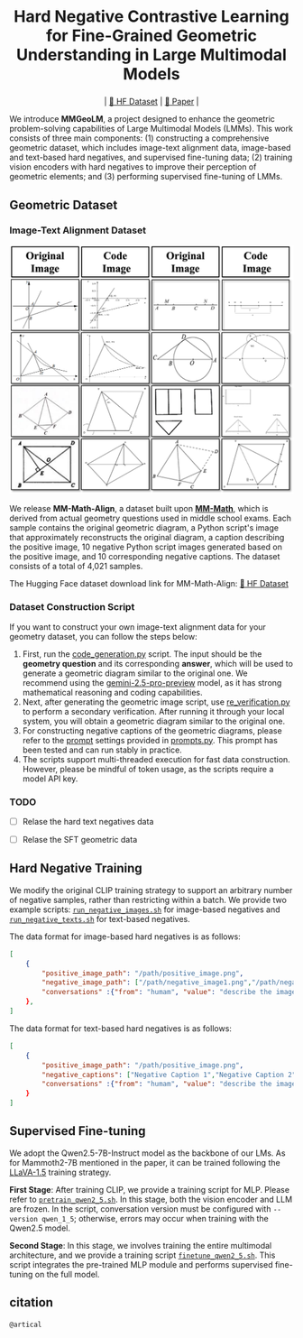 <div align='middle'>
<h1>Hard Negative Contrastive Learning for Fine-Grained Geometric Understanding in Large Multimodal Models</h1h1>

<h3></h3>

| [🤗 HF Dataset](https://huggingface.co/datasets/THU-KEG/MM-Math-Align) |
[📃 Paper](https://arxiv.org/abs/2505.20152) |
</div>

We introduce **MMGeoLM**, a project designed to enhance the geometric problem-solving capabilities of Large Multimodal Models (LMMs). This work consists of three main components: (1) constructing a comprehensive geometric dataset, which includes image-text alignment data, image-based and text-based hard negatives, and supervised fine-tuning data; (2) training vision encoders with hard negatives to improve their perception of geometric elements; and (3) performing supervised fine-tuning of LMMs.


## Geometric Dataset

### Image-Text Alignment Dataset

<p align="center">
  <img src="./Image_text_align.png" alt="PDF Example Image" width="600"/>
</p>




We release **MM-Math-Align**, a dataset built upon [**MM-Math**](https://huggingface.co/datasets/THU-KEG/MM_Math), which is derived from actual geometry questions used in middle school exams. Each sample contains the original geometric diagram, a Python script's image that approximately reconstructs the original diagram, a caption describing the positive image, 10 negative Python script images generated based on the positive image, and 10 corresponding negative captions. The dataset consists of a total of 4,021 samples.

The Hugging Face dataset download link for MM-Math-Align: [🤗 HF Dataset](https://huggingface.co/datasets/THU-KEG/MM-Math-Align)

### Dataset Construction Script


If you want to construct your own image-text alignment data for your geometry dataset, you can follow the steps below:

1. First, run the [code_generation.py](./Hard_Negatives_Construction/code_generation.py) script. The input should be the **geometry question** and its corresponding **answer**, which will be used to generate a geometric diagram similar to the original one. We recommend using the [gemini-2.5-pro-preview](https://deepmind.google/models/gemini/pro/?_gl=1*1sm6xx9*_up*MQ..*_ga*MTYwMzEzNjI5Ni4xNzQ4MDg3NjY1*_ga_LS8HVHCNQ0*czE3NDgwODc2NjQkbzEkZzAkdDE3NDgwODc2NjQkajAkbDAkaDA.) model, as it has strong mathematical reasoning and coding capabilities.
2. Next, after generating the geometric image script, use [re_verification.py](./Hard_Negatives_Construction/re_verification.py) to perform a secondary verification. After running it through your local system, you will obtain a geometric diagram similar to the original one.
3. For constructing negative captions of the geometric diagrams, please refer to the [prompt](./Hard_Negatives_Construction/promts.py) settings provided in [prompts.py](./Hard_Negatives_Construction/promts.py). This prompt has been tested and can run stably in practice.
4. The scripts support multi-threaded execution for fast data construction. However, please be mindful of token usage, as the scripts require a model API key.
### TODO

- [ ] Relase the hard text negatives data
- [ ] Relase the SFT geometric data



## Hard Negative Training

We modify the original CLIP training strategy to support  an arbitrary number of negative samples, rather than restricting within a batch. We provide two example scripts: [`run_negative_images.sh`](./Hard_Negative_Training/scripts/run_negative_images.sh) for image-based negatives and [`run_negative_texts.sh`](./Hard_Negative_Training/scripts/run_negative_text.sh) for text-based negatives.


The data format for image-based hard negatives is as follows:
```json
[
    {
        "positive_image_path": "/path/positive_image.png",
        "negative_image_path": ["/path/negative_image1.png","/path/negative_image2.png"], 
        "conversations" :{"from": "humam", "value": "describe the image"}, {"from": "gpt", "value": "Positive Caption."}
    },
]
```
The data format for text-based hard negatives is as follows:
```json
[
    {
        "positive_image_path": "/path/positive_image.png", 
        "negative_captions": ["Negative Caption 1","Negative Caption 2"],
        "conversations" :{"from": "humam", "value": "describe the image"}, {"from": "gpt", "value": "positive captions"} 
    }
]
```



## Supervised Fine-tuning

We adopt the Qwen2.5-7B-Instruct model as the backbone of our LMs. As for Mammoth2-7B mentioned in the paper, it can be trained following the [LLaVA-1.5](https://github.com/haotian-liu/LLaVA) training strategy.

**First Stage**: After training CLIP, we provide a training script for MLP. Please refer to [`pretrain_qwen2_5.sh`](./LLaVA-NeXT-Qwen2_5/scripts/pretrain_qwen2_5.sh). In this stage, both the vision encoder and LLM are frozen. In the script, conversation version must be configured with `--version qwen_1_5`; otherwise, errors may occur when training with the Qwen2.5 model.

**Second Stage**: In this stage, we involves training the entire multimodal architecture,  and we provide a training script [`finetune_qwen2_5.sh`](./LLaVA-NeXT-Qwen2_5/scripts/finetune_qwen2_5.sh). This script integrates the pre-trained MLP module and performs supervised fine-tuning on the full model.
## citation
```
@artical 
```







